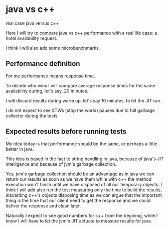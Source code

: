 # java vs c++
real case java versus c++

Here I will try to compare java vs c++ performance with a real life case: a hotel availability request.

I think I will also add some microbenchmarks.

## Performance definition

For me performance means response time.

To decide who wins I will compare average response times for the same availability during, let's say, 20 minutes.

I will discard results during warm up, let's say 10 minutes, to let the JIT run.

I do not expect to see STWs (stop the world) pauses due to full garbage collector during the tests.


## Expected results before running tests

My idea today is that performance should be the same, or perhaps a little better in java.

This idea is based in the fact to string handling in java, because of java's JIT intelligence and because of jvm's garbage collection.

Yes, jvm's garbage collection should be an advantage as in java we can return our results as soon as we have them while with c++ the method execution won't finish until we have disposed of all our temporary objects. I think I will add also run the test measuring only the time to build the results, discarding c++'s objects disposing time as we can argue that the important thing is the time that our client need to get the response and we could deliver the response and clean later. 

Naturally I expect to see good numbers for c++ from the begining, while I know I will have to let the jvm's JIT actuate to measure results for java.







